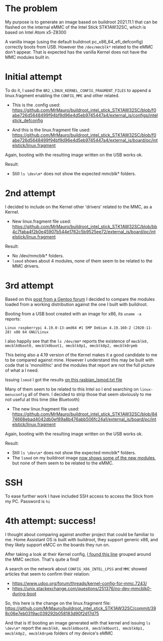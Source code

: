 # The problem

My purpose is to generate an image based on buildroot 2021.11.1 that can be flashed on the internal eMMC of the Intel Stick STK1AW32SC, which is based on Intel Atom x5-Z8300

A vanilla image (using the default buildroot pc_x86_64_efi_defconfig) correctly boots from USB.
However the `/dev/mmcblk*`  related to the eMMC don't appear. That is expected has the vanilla Kernel does not have the MMC modules built in.

# Initial attempt

To do it, I used the `BR2_LINUX_KERNEL_CONFIG_FRAGMENT_FILES` to append a linux.fragment enabling the `CONFIG_MMC` and other related.

- This is the .config used:
https://github.com/MrMauro/buildroot_intel_stick_STK1AW32SC/blob/f0abe726d5648499f94bf9d96e4d5eb9745447a4/external_is/configs/intelstick_defconfig

- And this is the linux.fragment file used:
https://github.com/MrMauro/buildroot_intel_stick_STK1AW32SC/blob/f0abe726d5648499f94bf9d96e4d5eb9745447a4/external_is/board/pc/intelstick/linux.fragment

Again, booting with the resulting image written on the USB works ok.

Result:
- Still `ls \dev\m*` does not show the expected mmcblk* folders.

# 2nd attempt

I decided to include on the Kernel other 'drivers' related to the MMC, as a Kernel.

- New linux.fragment file used:
https://github.com/MrMauro/buildroot_intel_stick_STK1AW32SC/blob/bb4c7faba4f2b0e45907b544e1762c5b9525ee72/external_is/board/pc/intelstick/linux.fragment

Result:
- No /dev/mmcblk* folders.
- `lsmod` shows about 4 modules, none of them seem to be related to the MMC drivers.

# 3rd attempt

Based on this [post from a Gentoo forum][getoo_post] I decided to compare the modules loaded from a working distribution against the one I built with buildroot.

Booting from a USB boot created with an image for x86, its `uname -a` reports:

`Linux raspberrypi 4.19.0-13-amd64 #1 SMP Debian 4.19.160-2 (2020-11-28) x86 64 GNU/Linux`

I also happily see that the `ls /dev/mm*` reports the existence of `mmcblk0, mmcblk0boot0, mmcblk0boot1, mmcblk0p1, mmcblk0p2, mmcblk0rpmb`

This being also a 4.19 version of the Kernel makes it a good candidate to me to be compared against mine. However I understand this may be built with code that is 'monolithic' and the modules that report are not the full picture of what a I need. 

Issuing `lsmod` I got the results [on this rasbian_lsmod.txt file][rasbian_lsmod]

Many of them seem to be related to this Intel so I end searching on `linux-menuconfig` all of them. I decided to strip those that seem obviously to me not useful at this time (like Bluetooth)

- The new linux.fragment file used:
https://github.com/MrMauro/buildroot_intel_stick_STK1AW32SC/blob/8474668ebad4042db0ef89a8b476abb506fc24a1/external_is/board/pc/intelstick/linux.fragment

Again, booting with the resulting image written on the USB works ok.

Result:
- Still `ls \dev\m*` does not show the expected mmcblk* folders.
- The `lsmod` on my buildroot image [now shows some of the new modules][buildroot_a3_lsmod], but none of them seem to be related to the eMMC.

# SSH

To ease further work I have included SSH access to access the Stick from my PC. Password is `hi`

# 4th attempt: success!

I thought about comparing against another project that could be familiar to me.
Home Assistant OS is built with buildroot, they support generic x86, and they likely support eMCC on the boards they run on.

After taking a look at their Kernel config, [I found this line][ha_kernel_line] grouped around the MMC section. That's quite a find!

A search on the network about `CONFIG_X86_INTEL_LPSS` and `MMC` showed articles that seem to confirm their relation:

- https://www.udoo.org/forum/threads/kernel-config-for-mmc.7243/
- https://unix.stackexchange.com/questions/251376/no-dev-mmcblk0-during-boot

So, this here is the change on the linux.fragment file:
https://github.com/MrMauro/buildroot_intel_stick_STK1AW32SC/commit/398c06e7eb0319ac039292b058183d90f2d17d75

And that is it! booting an image generated with that kernel and issuing `ls \dev\m*` report the `mmcblk0, mmcblk0boot0, mmcblk0boot1, mmcblk0p1, mmcblk0p2, mmcblk0rpmb` folders of my device's eMMC

[buildroot_a3_lsmod]:results/buildroot_a3_lsmod.txt
[rasbian_lsmod]:results/rasbian_lsmod.txt
[getoo_post]:https://forums.gentoo.org/viewtopic-t-1097672-start-0.html
[ha_kernel_line]:https://github.com/home-assistant/operating-system/blob/fc0f1e20d5bea04606d0ea0b5dc51caa1aecff7f/buildroot-external/board/pc/generic-x86-64/Kernel.config#L40

